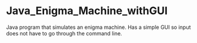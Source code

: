 # Java_Enigma_Machine_withGUI
Java program that simulates an enigma machine. Has a simple GUI so input does not have to go through the command line.

